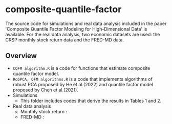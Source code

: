 # composite-quantile-factor
The source code for simulations and real data analysis included in the paper 'Composite Quantile Factor Modeling for High-Dimensional Data' is available. For the real data analysis, two economic datasets are used: the CRSP monthly stock return data and the FRED-MD data.

## Overview
- `CQFM algorithm.R` is a code for functions that estimate composite quantile factor model. 
- `RobPCA, QFM algorithms.R` is a code that implements algorithms of robust PCA proposed by He et al.(2022) and quantile factor model proposed by Chen et al.(2021).
- Simulations
  - This folder includes codes that derive the results in Tables 1 and 2.  
- Real data analysis
  - Monthly stock return : 
  - FRED-MD : 
  
